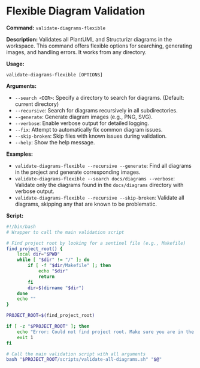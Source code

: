 # Flexible Diagram Validation

**Command:** `validate-diagrams-flexible`

**Description:** Validates all PlantUML and Structurizr diagrams in the workspace. This command offers flexible options for searching, generating images, and handling errors. It works from any directory.

**Usage:**
```
validate-diagrams-flexible [OPTIONS]
```

**Arguments:**

*   `--search <DIR>`: Specify a directory to search for diagrams. (Default: current directory)
*   `--recursive`: Search for diagrams recursively in all subdirectories.
*   `--generate`: Generate diagram images (e.g., PNG, SVG).
*   `--verbose`: Enable verbose output for detailed logging.
*   `--fix`: Attempt to automatically fix common diagram issues.
*   `--skip-broken`: Skip files with known issues during validation.
*   `--help`: Show the help message.

**Examples:**

*   `validate-diagrams-flexible --recursive --generate`: Find all diagrams in the project and generate corresponding images.
*   `validate-diagrams-flexible --search docs/diagrams --verbose`: Validate only the diagrams found in the `docs/diagrams` directory with verbose output.
*   `validate-diagrams-flexible --recursive --skip-broken`: Validate all diagrams, skipping any that are known to be problematic.

**Script:**
```bash
#!/bin/bash
# Wrapper to call the main validation script

# Find project root by looking for a sentinel file (e.g., Makefile)
find_project_root() {
    local dir="$PWD"
    while [ "$dir" != "/" ]; do
        if [ -f "$dir/Makefile" ]; then
            echo "$dir"
            return
        fi
        dir=$(dirname "$dir")
    done
    echo ""
}

PROJECT_ROOT=$(find_project_root)

if [ -z "$PROJECT_ROOT" ]; then
    echo "Error: Could not find project root. Make sure you are in the project directory."
    exit 1
fi

# Call the main validation script with all arguments
bash "$PROJECT_ROOT/scripts/validate-all-diagrams.sh" "$@"
```
